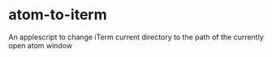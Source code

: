 # atom-to-iterm
An applescript to change iTerm current directory to the path of the currently open atom window
